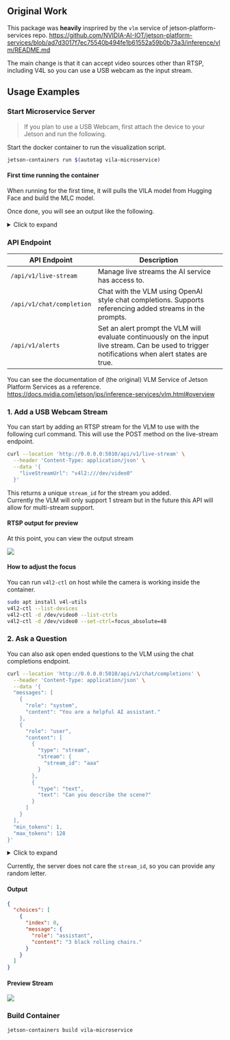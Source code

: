 ## Original Work

This package was **heavily** insprired by the `vlm` service of jetson-platform-services repo.
https://github.com/NVIDIA-AI-IOT/jetson-platform-services/blob/ad7d3017f7ec75540b494fe1b61552a59b0b73a3/inference/vlm/README.md

The main change is that it can accept video sources other than RTSP, including V4L so you can use a USB webcam as the input stream.

## Usage Examples

### Start Microservice Server

> If you plan to use a USB Webcam, first attach the device to your Jetson and run the following.

Start the docker container to run the visualization script.

```bash
jetson-containers run $(autotag vila-microservice)
```

#### First time running the container

When running for the first time, it will pulls the VILA model from Hugging Face and build the MLC model.

Once done, you will see an output like the following.

<details>
  <summary>Click to expand</summary>
<pre><code>
┌────────────────────────────┬─────────────────────────────────────────────────────────────────────────────┐
│ _name_or_path              │ ./llm                                                                       │
├────────────────────────────┼─────────────────────────────────────────────────────────────────────────────┤
│ architectures              │ ['LlamaForCausalLM']                                                        │
├────────────────────────────┼─────────────────────────────────────────────────────────────────────────────┤
│ drop_path_rate             │ 0.0                                                                         │
├────────────────────────────┼─────────────────────────────────────────────────────────────────────────────┤
│ hidden_size                │ 2560                                                                        │
├────────────────────────────┼─────────────────────────────────────────────────────────────────────────────┤
│ image_aspect_ratio         │ resize                                                                      │
├────────────────────────────┼─────────────────────────────────────────────────────────────────────────────┤
│ interpolate_mode           │ linear                                                                      │
├────────────────────────────┼─────────────────────────────────────────────────────────────────────────────┤
│ mm_hidden_size             │ 1152                                                                        │
├────────────────────────────┼─────────────────────────────────────────────────────────────────────────────┤
│ mm_projector_lr            │                                                                             │
├────────────────────────────┼─────────────────────────────────────────────────────────────────────────────┤
│ mm_use_im_patch_token      │ False                                                                       │
├────────────────────────────┼─────────────────────────────────────────────────────────────────────────────┤
│ mm_use_im_start_end        │ False                                                                       │
├────────────────────────────┼─────────────────────────────────────────────────────────────────────────────┤
│ mm_vision_select_feature   │ cls_patch                                                                   │
├────────────────────────────┼─────────────────────────────────────────────────────────────────────────────┤
│ mm_vision_select_layer     │ -2                                                                          │
├────────────────────────────┼─────────────────────────────────────────────────────────────────────────────┤
│ model_dtype                │ torch.bfloat16                                                              │
├────────────────────────────┼─────────────────────────────────────────────────────────────────────────────┤
│ model_type                 │ llama                                                                       │
├────────────────────────────┼─────────────────────────────────────────────────────────────────────────────┤
│ num_video_frames           │ 8                                                                           │
├────────────────────────────┼─────────────────────────────────────────────────────────────────────────────┤
│ resume_path                │ ./vlm                                                                       │
├────────────────────────────┼─────────────────────────────────────────────────────────────────────────────┤
│ s2                         │ False                                                                       │
├────────────────────────────┼─────────────────────────────────────────────────────────────────────────────┤
│ s2_max_split_size          │ 336                                                                         │
├────────────────────────────┼─────────────────────────────────────────────────────────────────────────────┤
│ s2_scales                  │ 336,672,1008                                                                │
├────────────────────────────┼─────────────────────────────────────────────────────────────────────────────┤
│ transformers_version       │ 4.36.2                                                                      │
├────────────────────────────┼─────────────────────────────────────────────────────────────────────────────┤
│ tune_language_model        │ True                                                                        │
├────────────────────────────┼─────────────────────────────────────────────────────────────────────────────┤
│ tune_mm_projector          │ True                                                                        │
├────────────────────────────┼─────────────────────────────────────────────────────────────────────────────┤
│ tune_vision_tower          │ True                                                                        │
├────────────────────────────┼─────────────────────────────────────────────────────────────────────────────┤
│ vision_resolution          │ -1                                                                          │
├────────────────────────────┼─────────────────────────────────────────────────────────────────────────────┤
│ name                       │ VILA1.5-3b                                                                  │
├────────────────────────────┼─────────────────────────────────────────────────────────────────────────────┤
│ api                        │ mlc                                                                         │
├────────────────────────────┼─────────────────────────────────────────────────────────────────────────────┤
│ mm_vision_tower            │ /data/models/huggingface/models--Efficient-Large-Model--VILA1.5-3b/snapshot │
├────────────────────────────┼─────────────────────────────────────────────────────────────────────────────┤
│ mm_projector_path          │ /data/models/huggingface/models--Efficient-Large-Model--VILA1.5-3b/snapshot │
├────────────────────────────┼─────────────────────────────────────────────────────────────────────────────┤
│ mm_projector_type          │ mlp_downsample                                                              │
├────────────────────────────┼─────────────────────────────────────────────────────────────────────────────┤
│ attention_bias             │ False                                                                       │
├────────────────────────────┼─────────────────────────────────────────────────────────────────────────────┤
│ attention_dropout          │ 0.0                                                                         │
├────────────────────────────┼─────────────────────────────────────────────────────────────────────────────┤
│ bos_token_id               │ 1                                                                           │
├────────────────────────────┼─────────────────────────────────────────────────────────────────────────────┤
│ eos_token_id               │ 2                                                                           │
├────────────────────────────┼─────────────────────────────────────────────────────────────────────────────┤
│ hidden_act                 │ silu                                                                        │
├────────────────────────────┼─────────────────────────────────────────────────────────────────────────────┤
│ initializer_range          │ 0.02                                                                        │
├────────────────────────────┼─────────────────────────────────────────────────────────────────────────────┤
│ intermediate_size          │ 6912                                                                        │
├────────────────────────────┼─────────────────────────────────────────────────────────────────────────────┤
│ max_position_embeddings    │ 4096                                                                        │
├────────────────────────────┼─────────────────────────────────────────────────────────────────────────────┤
│ model_max_length           │ 4096                                                                        │
├────────────────────────────┼─────────────────────────────────────────────────────────────────────────────┤
│ num_attention_heads        │ 20                                                                          │
├────────────────────────────┼─────────────────────────────────────────────────────────────────────────────┤
│ num_hidden_layers          │ 32                                                                          │
├────────────────────────────┼─────────────────────────────────────────────────────────────────────────────┤
│ num_key_value_heads        │ 20                                                                          │
├────────────────────────────┼─────────────────────────────────────────────────────────────────────────────┤
│ pad_token_id               │ 0                                                                           │
├────────────────────────────┼─────────────────────────────────────────────────────────────────────────────┤
│ pretraining_tp             │ 1                                                                           │
├────────────────────────────┼─────────────────────────────────────────────────────────────────────────────┤
│ rms_norm_eps               │ 1e-05                                                                       │
├────────────────────────────┼─────────────────────────────────────────────────────────────────────────────┤
│ rope_scaling               │                                                                             │
├────────────────────────────┼─────────────────────────────────────────────────────────────────────────────┤
│ rope_theta                 │ 10000.0                                                                     │
├────────────────────────────┼─────────────────────────────────────────────────────────────────────────────┤
│ tie_word_embeddings        │ False                                                                       │
├────────────────────────────┼─────────────────────────────────────────────────────────────────────────────┤
│ tokenizer_model_max_length │ 4096                                                                        │
├────────────────────────────┼─────────────────────────────────────────────────────────────────────────────┤
│ tokenizer_padding_side     │ right                                                                       │
├────────────────────────────┼─────────────────────────────────────────────────────────────────────────────┤
│ torch_dtype                │ bfloat16                                                                    │
├────────────────────────────┼─────────────────────────────────────────────────────────────────────────────┤
│ use_cache                  │ True                                                                        │
├────────────────────────────┼─────────────────────────────────────────────────────────────────────────────┤
│ vocab_size                 │ 32000                                                                       │
├────────────────────────────┼─────────────────────────────────────────────────────────────────────────────┤
│ quant                      │ q4f16_ft                                                                    │
├────────────────────────────┼─────────────────────────────────────────────────────────────────────────────┤
│ type                       │ llama                                                                       │
├────────────────────────────┼─────────────────────────────────────────────────────────────────────────────┤
│ max_length                 │ 4096                                                                        │
├────────────────────────────┼─────────────────────────────────────────────────────────────────────────────┤
│ prefill_chunk_size         │ -1                                                                          │
├────────────────────────────┼─────────────────────────────────────────────────────────────────────────────┤
│ load_time                  │ 169.52555129816756                                                          │
├────────────────────────────┼─────────────────────────────────────────────────────────────────────────────┤
│ params_size                │ 1300.8330078125                                                             │
└────────────────────────────┴─────────────────────────────────────────────────────────────────────────────┘
</code></pre>
</details>

### API Endpoint

| API Endpoint | Description |
| ------------ | ----------- |
| `/api/v1/live-stream`     | Manage live streams the AI service has access to. |
| `/api/v1/chat/completion` | Chat with the VLM using OpenAI style chat completions. Supports referencing added streams in the prompts. |
| `/api/v1/alerts`          | Set an alert prompt the VLM will evaluate continuously on the input live stream. Can be used to trigger notifications when alert states are true. |

You can see the documentation of (the original) VLM Service of Jetson Platform Services as a reference.
https://docs.nvidia.com/jetson/jps/inference-services/vlm.html#overview

### 1. Add a USB Webcam Stream

You can start by adding an RTSP stream for the VLM to use with the following curl command. This will use the POST method on the live-stream endpoint.

```bash
curl --location 'http://0.0.0.0:5010/api/v1/live-stream' \
  --header 'Content-Type: application/json' \
  --data '{
    "liveStreamUrl": "v4l2:///dev/video0"
  }'
```

This returns a unique `stream_id` for the stream you added.<br>
Currently the VLM will only support 1 stream but in the future this API will allow for multi-stream support.

#### RTSP output for preview

At this point, you can view the output stream

![](https://github.com/user-attachments/assets/b8e270b5-6b71-4988-b8f6-fd0e549111eb)

#### How to adjust the focus

You can run `v4l2-ctl` on host while the camera is working inside the container.

```bash
sudo apt install v4l-utils
v4l2-ctl --list-devices
v4l2-ctl -d /dev/video0 --list-ctrls
v4l2-ctl -d /dev/video0 --set-ctrl=focus_absolute=48
```

### 2. Ask a Question

You can also ask open ended questions to the VLM using the chat completions endpoint.

```bash
curl --location 'http://0.0.0.0:5010/api/v1/chat/completions' \
  --header 'Content-Type: application/json' \
  --data '{
  "messages": [
    {
      "role": "system",
      "content": "You are a helpful AI assistant."
    },
    {
      "role": "user",
      "content": [
        {
          "type": "stream",
          "stream": {
            "stream_id": "aaa"
          }
        },
        {
          "type": "text",
          "text": "Can you describe the scene?"
        }
      ]
    }
  ],
  "min_tokens": 1,
  "max_tokens": 128
}'
```

<details>

  <summary>Click to expand</summary>
<h4>OCR</h4>
<pre><code>
curl --location 'http://0.0.0.0:5010/api/v1/chat/completions' \
  --header 'Content-Type: application/json' \
  --data '{
  "messages": [
    {
      "role": "system",
      "content": "You are a helpful AI assistant."
    },
    {
      "role": "user",
      "content": [
        {
          "type": "stream",
          "stream": {
            "stream_id": "aaa"
          }
        },
        {
          "type": "text",
          "text": "Read the letters on the package"
        }
      ]
    }
  ],
  "min_tokens": 1,
  "max_tokens": 128
}'
</code></pre>
<img src="https://github.com/user-attachments/assets/20d2358b-cf8c-4228-850f-766ec8adefa5" alt="Description" width="640">
</details>

Currently, the server does not care the `stream_id`, so you can provide any random letter.

#### Output

```json
{
  "choices": [
    {
      "index": 0,
      "message": {
        "role": "assistant",
        "content": "3 black rolling chairs."
      }
    }
  ]
}
```

#### Preview Stream

![](https://github.com/user-attachments/assets/5d9089ef-76d4-4c54-8472-e433689150ba)

### Build Container

```bash
jetson-containers build vila-microservice
```